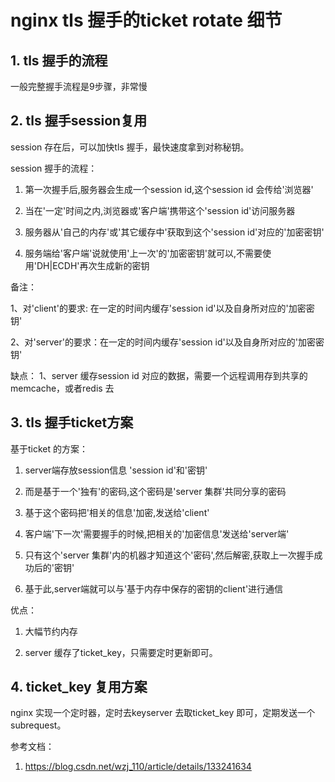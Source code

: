 # nginx tls 握手的ticket rotate 细节

## 1. tls 握手的流程
一般完整握手流程是9步骤，非常慢

## 2. tls 握手session复用
session 存在后，可以加快tls 握手，最快速度拿到对称秘钥。

session 握手的流程：

1. 第一次握手后,服务器会生成一个session id,这个session id 会传给'浏览器'
 
2. 当在'一定'时间之内,浏览器或'客户端'携带这个'session id'访问服务器
 
3. 服务器从'自己的内存'或'其它缓存中'获取到这个'session id'对应的'加密密钥'
 
4. 服务端给'客户端'说就使用'上一次'的'加密密钥'就可以,不需要使用'DH|ECDH'再次生成新的密钥
 
备注： 
 
  1、对'client'的要求: 在一定的时间内缓存'session id'以及自身所对应的'加密密钥'
 
  2、对'server'的要求：在一定的时间内缓存'session id'以及自身所对应的'加密密钥'
  
缺点：
  1、server 缓存session id 对应的数据，需要一个远程调用存到共享的memcache，或者redis 去

  

## 3. tls 握手ticket方案

基于ticket 的方案：

1. server端存放session信息 'session id'和'密钥'
 
2. 而是基于一个'独有'的密码,这个密码是'server 集群'共同分享的密码
 
3. 基于这个密码把'相关的信息'加密,发送给'client'
 
4. 客户端'下一次'需要握手的时候,把相关的'加密信息'发送给'server端'
 
5. 只有这个'server 集群'内的机器才知道这个'密码',然后解密,获取上一次握手成功后的'密钥'
 
6. 基于此,server端就可以与'基于内存中保存的密钥的client'进行通信

优点：
  1. 大幅节约内存
     
  3. server 缓存了ticket_key，只需要定时更新即可。


## 4. ticket_key 复用方案
nginx 实现一个定时器，定时去keyserver 去取ticket_key 即可，定期发送一个subrequest。

参考文档：
1. https://blog.csdn.net/wzj_110/article/details/133241634
